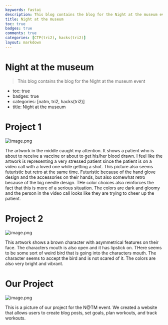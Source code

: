 ```yaml
---
keywords: fastai
description: This blog contains the blog for the Night at the museum event
title: Night at the museum
toc: true
badges: true 
comments: true 
categories: [CTP(tri2), hacks(tri2)]
layout: markdown
---
```


# Night at the museum
> This blog contains the blog for the Night at the museum event
- toc: true
- badges: true
- categories: [natm, tri2, hacks(tri2)]
- title: Night at the museum 

# Project 1

![image.png](attachment:image.png)

The artwork in the middle caught my attention. It shows a patient who is about to receive a vaccine or about to get his/her blood drawn. I feel like the artwork is representing a very stressed patient since the patient is on a video call with a loved one while getting a shot. This picture also seems futuristic but retro at the same time. Futuristic because of the hand glove design and the accessories on their hands, but also somewhat retro because of the big needle design. THe color choices also reinforces the fact that this is more of a serious situation. The colors are dark and gloomy and the person in the video call looks like they are trying to cheer up the patient. 

# Project 2 

![image.png](attachment:image-2.png)

This artwork shows a brown character with asymmetrical features on their face. The characters mouth is also open and it has lipstick on. THere seems to be some sort of weird bird that is going into the characters mouth. The character seems to accept the bird and is not scared of it. The colors are also very bright and vibrant.

# Our Project

![image.png](attachment:image-3.png)

This is a picture of our project for the N@TM event. We created a website that allows users to create blog posts, set goals, plan workouts, and track workouts. 